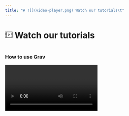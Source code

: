 ```yaml
---
title: "# ![](video-player.png) Watch our tutorials\t"
---
```


# ![](video-player.png) Watch our tutorials	

###  <br> How to use Grav <br>

![](Vid.mp4) 